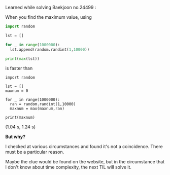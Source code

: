 Learned while solving Baekjoon no.24499 :


When you find the maximum value, using

~~~python
import random

lst = []

for _ in range(1000000):
  lst.append(random.randint(1,10000))

print(max(lst))
~~~

is faster than

~~~
import random

lst = []
maxnum = 0

for _ in range(1000000):
  ran = random.randint(1,10000)
  maxnum = max(maxnum,ran)

print(maxnum)
~~~

(1.04 s, 1.24 s)

**But why?**

I checked at various circumstances and found it's not a coincidence. There must be a particular reason.

Maybe the clue would be found on the website, but in the circumstance that I don't know about time complexity, the next TIL will solve it.

